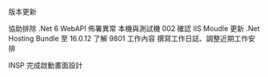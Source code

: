 版本更新

協助排除 .Net 6 WebAPI 佈署異常
本機與測試機 002 確認  IIS Moudle
更新 .Net Hosting Bundle 至 16.0.12
了解 9801 工作內容
撰寫工作日誌、調整近期工作安排

INSP
完成啟動畫面設計
